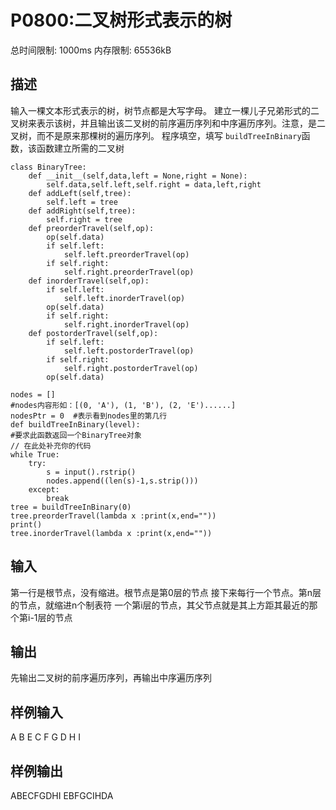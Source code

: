 # P0800:二叉树形式表示的树

总时间限制: 1000ms 内存限制: 65536kB
## 描述
输入一棵文本形式表示的树，树节点都是大写字母。
建立一棵儿子兄弟形式的二叉树来表示该树，并且输出该二叉树的前序遍历序列和中序遍历序列。注意，是二叉树，而不是原来那棵树的遍历序列。
程序填空，填写 `buildTreeInBinary`函数，该函数建立所需的二叉树
```
class BinaryTree:
	def __init__(self,data,left = None,right = None):
		self.data,self.left,self.right = data,left,right
	def addLeft(self,tree):
		self.left = tree
	def addRight(self,tree):
		self.right = tree
	def preorderTravel(self,op):
		op(self.data)
		if self.left:
			self.left.preorderTravel(op)
		if self.right:
			self.right.preorderTravel(op)
	def inorderTravel(self,op):
		if self.left:
			self.left.inorderTravel(op)
		op(self.data)
		if self.right:
			self.right.inorderTravel(op)
	def postorderTravel(self,op):
		if self.left:
			self.left.postorderTravel(op)
		if self.right:
			self.right.postorderTravel(op)
		op(self.data)

nodes = []
#nodes内容形如：[(0, 'A'), (1, 'B'), (2, 'E')......]
nodesPtr = 0  #表示看到nodes里的第几行
def buildTreeInBinary(level):
#要求此函数返回一个BinaryTree对象
// 在此处补充你的代码
while True:
	try:
		s = input().rstrip()
		nodes.append((len(s)-1,s.strip()))
	except:
		break
tree = buildTreeInBinary(0)
tree.preorderTravel(lambda x :print(x,end=""))
print()
tree.inorderTravel(lambda x :print(x,end=""))
```

## 输入
第一行是根节点，没有缩进。根节点是第0层的节点
接下来每行一个节点。第n层的节点，就缩进n个制表符
一个第i层的节点，其父节点就是其上方距其最近的那个第i-1层的节点
## 输出
先输出二叉树的前序遍历序列，再输出中序遍历序列
## 样例输入
A
	B
		E
	C
		F
		G
	D
		H
			I
## 样例输出
ABECFGDHI
EBFGCIHDA